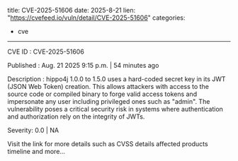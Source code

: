  
title: CVE-2025-51606
date: 2025-8-21
lien: "https://cvefeed.io/vuln/detail/CVE-2025-51606"
categories:
  - cve
---

CVE ID : CVE-2025-51606

Published :  Aug. 21
2025
9:15 p.m. | 54 minutes ago

Description : hippo4j 1.0.0 to 1.5.0
uses a hard-coded secret key in its JWT (JSON Web Token) creation. This allows attackers with access to the source code or compiled binary to forge valid access tokens and impersonate any user
including privileged ones such as "admin". The vulnerability poses a critical security risk in systems where authentication and authorization rely on the integrity of JWTs.

Severity: 0.0 | NA

Visit the link for more details
such as CVSS details
affected products
timeline
and more...

